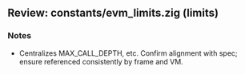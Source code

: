 ## Review: constants/evm_limits.zig (limits)

### Notes

- Centralizes MAX_CALL_DEPTH, etc. Confirm alignment with spec; ensure referenced consistently by frame and VM.


